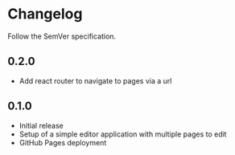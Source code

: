 # Changelog

Follow the SemVer specification.

## 0.2.0

- Add react router to navigate to pages via a url

## 0.1.0

- Initial release
- Setup of a simple editor application with multiple pages to edit
- GitHub Pages deployment
